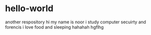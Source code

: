 # hello-world
another respository
hi my name is noor
i study computer secuirty and forencis 
i love food and sleeping
hahahah
hgflhg
